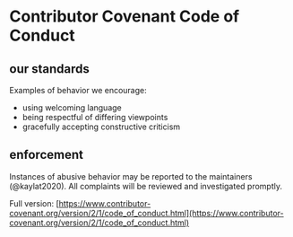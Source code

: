 # Contributor Covenant Code of Conduct

## our standards

Examples of behavior we encourage:

- using welcoming language
- being respectful of differing viewpoints
- gracefully accepting constructive criticism

## enforcement

Instances of abusive behavior may be reported to the maintainers (@kaylat2020).
All complaints will be reviewed and investigated promptly.

Full version: [https://www.contributor-covenant.org/version/2/1/code_of_conduct.html](https://www.contributor-covenant.org/version/2/1/code_of_conduct.html)
